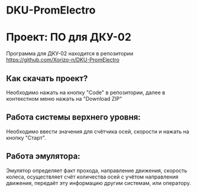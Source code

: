 # DKU-PromElectro
# Проект: ПО для ДКУ-02

Программа для ДКУ-02 находится в репозитории https://github.com/Xorizo-n/DKU-PromElectro

## Как скачать проект?
Необходимо нажать на кнопку "Code" в репозитории, далее в контекстном меню нажать на "Download ZIP"

## Работа системы верхнего уровня:
Необходимо ввести значения для счётчика осей, скорости и нажать на кнопку "Старт".

## Работа эмулятора:
Эмулятор определяет факт прохода, направление движения, скорость колеса, осуществляет счёт количества осей с учётом направления движения, передаёт эту информацию другим системам, или оператору.
